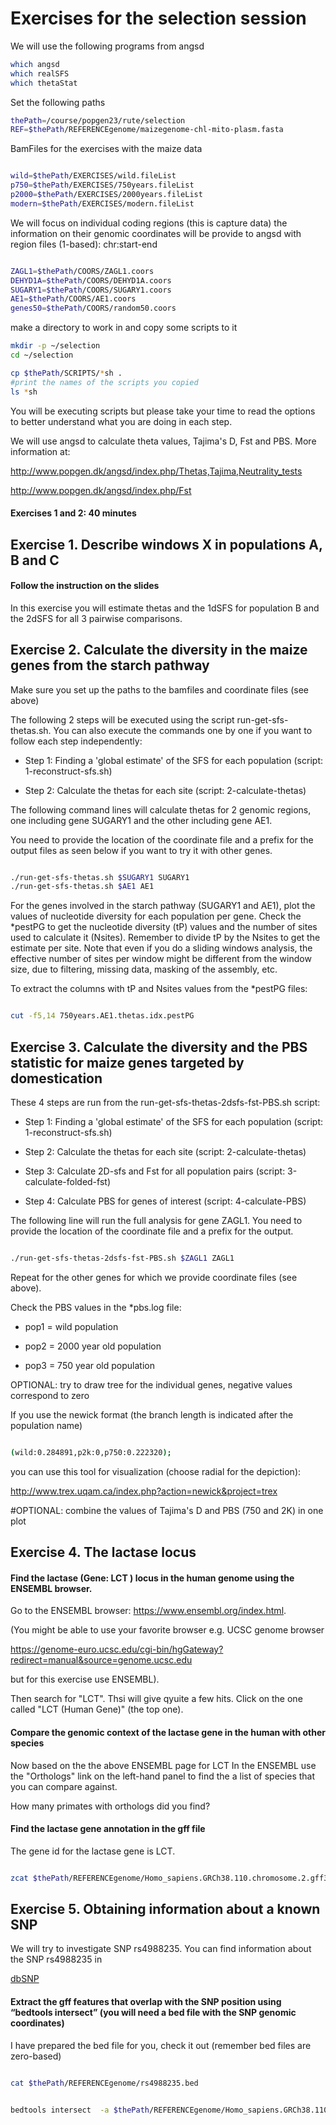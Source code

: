 # Exercises for the selection session

We will use the following programs from angsd

```bash
which angsd
which realSFS
which thetaStat

```


Set the following paths

```bash
thePath=/course/popgen23/rute/selection
REF=$thePath/REFERENCEgenome/maizegenome-chl-mito-plasm.fasta
```

BamFiles for the exercises with the maize data

```bash

wild=$thePath/EXERCISES/wild.fileList
p750=$thePath/EXERCISES/750years.fileList
p2000=$thePath/EXERCISES/2000years.fileList
modern=$thePath/EXERCISES/modern.fileList
```

We will focus on individual coding regions (this is capture data)
the information on their genomic coordinates will be provide to angsd 
with region files (1-based): chr:start-end

```bash

ZAGL1=$thePath/COORS/ZAGL1.coors
DEHYD1A=$thePath/COORS/DEHYD1A.coors
SUGARY1=$thePath/COORS/SUGARY1.coors
AE1=$thePath/COORS/AE1.coors
genes50=$thePath/COORS/random50.coors
```


 make a directory to work in and copy some scripts to it
```bash
mkdir -p ~/selection
cd ~/selection

cp $thePath/SCRIPTS/*sh .
#print the names of the scripts you copied
ls *sh
```

You will be executing scripts but please take your time to read the options to better understand what you are doing in each step.

We will use angsd to calculate theta values, Tajima's D, Fst and PBS. More information at:

http://www.popgen.dk/angsd/index.php/Thetas,Tajima,Neutrality_tests

http://www.popgen.dk/angsd/index.php/Fst

#### Exercises 1 and 2: 40 minutes

## Exercise 1. Describe windows X in populations A, B and C

#### Follow the instruction on the slides

In this exercise you will estimate thetas and the 1dSFS for population B and the 2dSFS for all 3 pairwise comparisons.

## Exercise 2.  Calculate the diversity in the maize genes from the starch pathway

Make sure you set up the paths to the bamfiles and coordinate files (see above)

The following 2 steps will be executed using the script run-get-sfs-thetas.sh. You can also execute the commands one by one if you want to follow each step independently:

- Step 1: Finding a 'global estimate' of the SFS for each population (script: 1-reconstruct-sfs.sh)

- Step 2: Calculate the thetas for each site (script: 2-calculate-thetas)

The following command lines will calculate thetas for 2 genomic regions, one including gene SUGARY1 and the other including gene AE1.

You need to provide the location of the coordinate file and a prefix for the output files as seen below if you want to try it with other genes.

```bash

./run-get-sfs-thetas.sh $SUGARY1 SUGARY1
./run-get-sfs-thetas.sh $AE1 AE1
```

For the genes involved in the starch pathway (SUGARY1 and AE1), plot the values of nucleotide diversity for each population per gene.
Check the *pestPG to get the nucleotide diversity (tP) values and the number of sites used to calculate it (Nsites). 
Remember to divide tP by the Nsites to get the estimate per site. 
Note that even if you do a sliding windows analysis, the effective number of sites per window might be different from the window size, due to filtering, missing data, masking of the assembly, etc. 

To extract the columns with tP and Nsites values from the *pestPG files:

```bash

cut -f5,14 750years.AE1.thetas.idx.pestPG
```

## Exercise 3. Calculate the diversity and the PBS statistic for maize genes targeted by domestication  

These 4 steps are run from the run-get-sfs-thetas-2dsfs-fst-PBS.sh script:

- Step 1: Finding a 'global estimate' of the SFS for each population (script: 1-reconstruct-sfs.sh)

- Step 2: Calculate the thetas for each site (script: 2-calculate-thetas)
  
- Step 3: Calculate 2D-sfs and Fst for all population pairs (script: 3-calculate-folded-fst)
  
- Step 4: Calculate PBS for genes of interest (script: 4-calculate-PBS)

The following line will run the full analysis for gene ZAGL1. You need to provide the location of the coordinate file and a prefix for the output.

```bash

./run-get-sfs-thetas-2dsfs-fst-PBS.sh $ZAGL1 ZAGL1
```

Repeat for the other genes for which we provide coordinate files (see above).

Check the PBS values in the *pbs.log file:

- pop1 = wild population 
  
- pop2 = 2000 year old population
  
- pop3 = 750 year old population

OPTIONAL: try to draw tree for the individual genes, negative values correspond to zero

If you use the newick format (the branch length is indicated after the population name)


```bash

(wild:0.284891,p2k:0,p750:0.222320);
```

you can use this tool for visualization (choose radial for the depiction):


http://www.trex.uqam.ca/index.php?action=newick&project=trex


#OPTIONAL: combine the values of Tajima's D and PBS (750 and 2K) in one plot

## Exercise 4. The lactase locus

#### Find the lactase (Gene: LCT ) locus in the human genome using the ENSEMBL browser.  

Go to the ENSEMBL browser: https://www.ensembl.org/index.html. 

(You might be able to use your favorite browser e.g. UCSC genome browser 

https://genome-euro.ucsc.edu/cgi-bin/hgGateway?redirect=manual&source=genome.ucsc.edu 

but for this exercise use ENSEMBL). 

Then search for "LCT". Thsi will give qyuite a few hits. Click on the one called "LCT (Human Gene)" (the top one).


#### Compare the genomic context of the lactase gene in the human with other species

Now based on the the above ENSEMBL page for LCT In the ENSEMBL use the "Orthologs" link on the left-hand panel to find the a list of species that you can compare against. 

How many primates with orthologs did you find?

#### Find the lactase gene annotation in the gff file

The gene id for the lactase gene is LCT.

```bash

zcat $thePath/REFERENCEgenome/Homo_sapiens.GRCh38.110.chromosome.2.gff3.gz | grep LCT
```


## Exercise 5. Obtaining information about a known SNP

We will try to investigate SNP rs4988235. You can find information about the SNP rs4988235 in

[dbSNP](https://www.ncbi.nlm.nih.gov/snp/rs4988235)


#### Extract the gff features that overlap with the SNP position using “bedtools intersect”  (you will need a bed file with the SNP genomic coordinates)

I have prepared the bed file for you, check it out (remember bed files are zero-based)

```bash

cat $thePath/REFERENCEgenome/rs4988235.bed
```

```bash

bedtools intersect  -a $thePath/REFERENCEgenome/Homo_sapiens.GRCh38.110.chromosome.2.gff3.gz -b $thePath/REFERENCEgenome/rs4988235.bed
```
